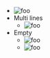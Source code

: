 
- ![foo](
    /url
  )
- Multi lines
  - ![foo](
      /url
      "title"
    )
- Empty
  - ![foo](
    )
  - ![foo](
      <>
    )
